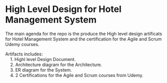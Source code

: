 
# High Level Design for Hotel Management System

The main agenda for the repo is the produce the High level design artificats for Hotel Management System and the certification for the Agile and Scrum Udemy courses.

Artifacts includes:  
&nbsp;&nbsp;&nbsp;&nbsp;1. Highl level Design Document.  
&nbsp;&nbsp;&nbsp;&nbsp;2. Architecture diagram for the Architecture.  
&nbsp;&nbsp;&nbsp;&nbsp;3. ER diagram for the System.  
&nbsp;&nbsp;&nbsp;&nbsp;4. 2 Certifications for the Agile and Scrum courses from Udemy.  


